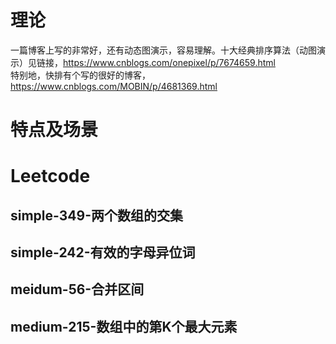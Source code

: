# 理论
一篇博客上写的非常好，还有动态图演示，容易理解。十大经典排序算法（动图演示）见链接，https://www.cnblogs.com/onepixel/p/7674659.html  
特别地，快排有个写的很好的博客，https://www.cnblogs.com/MOBIN/p/4681369.html
# 特点及场景
# Leetcode
## simple-349-两个数组的交集
## simple-242-有效的字母异位词
## meidum-56-合并区间
## medium-215-数组中的第K个最大元素
